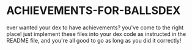 # ACHIEVEMENTS-FOR-BALLSDEX
ever wanted your dex to have achievements? you've come to the right place! just implement these files into your dex code as instructed in the README file, and you're all good to go as long as you did it correctly!
